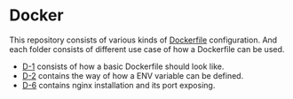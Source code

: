 # Docker 
This repository consists of various kinds of [Dockerfile](https://docs.docker.com/engine/reference/builder/) configuration. And each folder consists of different use case of how a Dockerfile can be used.
- [D-1](https://github.com/DeveshPurohit93/Docker/tree/master/D-1) consists of how a basic Dockerfile should look like.
- [D-2](https://github.com/DeveshPurohit93/Docker/tree/master/D-2) contains the way of how a ENV variable can be defined.
- [D-6](https://github.com/DeveshPurohit93/Docker/tree/master/D-6) contains nginx installation and its port exposing.
